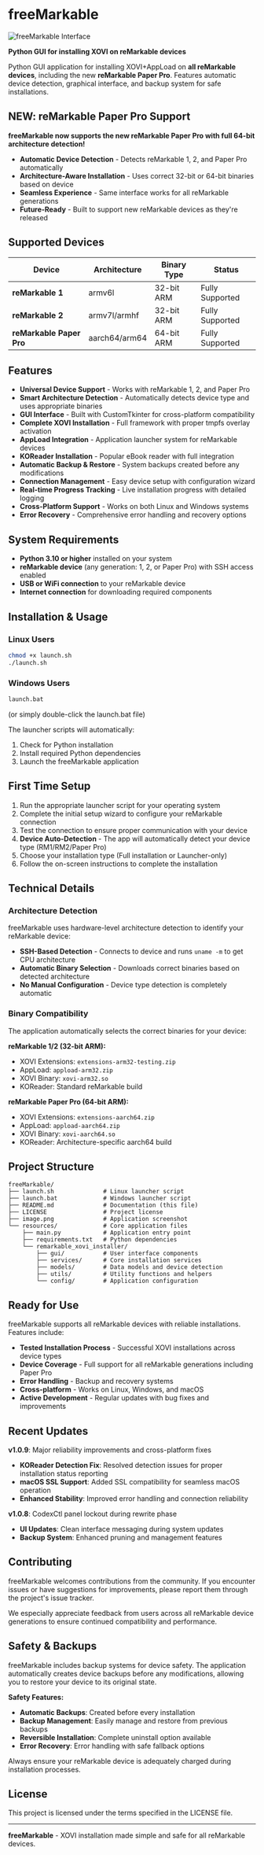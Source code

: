 # freeMarkable

![freeMarkable Interface](image.png)

**Python GUI for installing XOVI on reMarkable devices**

Python GUI application for installing XOVI+AppLoad on **all reMarkable devices**, including the new **reMarkable Paper Pro**. Features automatic device detection, graphical interface, and backup system for safe installations.

## NEW: reMarkable Paper Pro Support

**freeMarkable now supports the new reMarkable Paper Pro with full 64-bit architecture detection!**

- **Automatic Device Detection** - Detects reMarkable 1, 2, and Paper Pro automatically
- **Architecture-Aware Installation** - Uses correct 32-bit or 64-bit binaries based on device
- **Seamless Experience** - Same interface works for all reMarkable generations
- **Future-Ready** - Built to support new reMarkable devices as they're released

## Supported Devices

| Device | Architecture | Binary Type | Status |
|--------|-------------|-------------|---------|
| **reMarkable 1** | armv6l | 32-bit ARM |  Fully Supported |
| **reMarkable 2** | armv7l/armhf | 32-bit ARM |  Fully Supported |
| **reMarkable Paper Pro** | aarch64/arm64 | 64-bit ARM |  Fully Supported |

## Features

- **Universal Device Support** - Works with reMarkable 1, 2, and Paper Pro
- **Smart Architecture Detection** - Automatically detects device type and uses appropriate binaries
- **GUI Interface** - Built with CustomTkinter for cross-platform compatibility
- **Complete XOVI Installation** - Full framework with proper tmpfs overlay activation
- **AppLoad Integration** - Application launcher system for reMarkable devices
- **KOReader Installation** - Popular eBook reader with full integration
- **Automatic Backup & Restore** - System backups created before any modifications
- **Connection Management** - Easy device setup with configuration wizard
- **Real-time Progress Tracking** - Live installation progress with detailed logging
- **Cross-Platform Support** - Works on both Linux and Windows systems
- **Error Recovery** - Comprehensive error handling and recovery options

## System Requirements

- **Python 3.10 or higher** installed on your system
- **reMarkable device** (any generation: 1, 2, or Paper Pro) with SSH access enabled
- **USB or WiFi connection** to your reMarkable device
- **Internet connection** for downloading required components

## Installation & Usage

### Linux Users
```bash
chmod +x launch.sh
./launch.sh
```

### Windows Users
```cmd
launch.bat
```
(or simply double-click the launch.bat file)

The launcher scripts will automatically:
1. Check for Python installation
2. Install required Python dependencies
3. Launch the freeMarkable application

## First Time Setup

1. Run the appropriate launcher script for your operating system
2. Complete the initial setup wizard to configure your reMarkable connection
3. Test the connection to ensure proper communication with your device
4. **Device Auto-Detection** - The app will automatically detect your device type (RM1/RM2/Paper Pro)
5. Choose your installation type (Full installation or Launcher-only)
6. Follow the on-screen instructions to complete the installation

## Technical Details

### Architecture Detection

freeMarkable uses hardware-level architecture detection to identify your reMarkable device:

- **SSH-Based Detection** - Connects to device and runs `uname -m` to get CPU architecture
- **Automatic Binary Selection** - Downloads correct binaries based on detected architecture
- **No Manual Configuration** - Device type detection is completely automatic

### Binary Compatibility

The application automatically selects the correct binaries for your device:

**reMarkable 1/2 (32-bit ARM):**
- XOVI Extensions: `extensions-arm32-testing.zip`
- AppLoad: `appload-arm32.zip`
- XOVI Binary: `xovi-arm32.so`
- KOReader: Standard reMarkable build

**reMarkable Paper Pro (64-bit ARM):**
- XOVI Extensions: `extensions-aarch64.zip`
- AppLoad: `appload-aarch64.zip` 
- XOVI Binary: `xovi-aarch64.so`
- KOReader: Architecture-specific aarch64 build

## Project Structure

```
freeMarkable/
├── launch.sh              # Linux launcher script
├── launch.bat             # Windows launcher script  
├── README.md              # Documentation (this file)
├── LICENSE                # Project license
├── image.png              # Application screenshot
└── resources/             # Core application files
    ├── main.py            # Application entry point
    ├── requirements.txt   # Python dependencies
    └── remarkable_xovi_installer/
        ├── gui/           # User interface components
        ├── services/      # Core installation services
        ├── models/        # Data models and device detection
        ├── utils/         # Utility functions and helpers
        └── config/        # Application configuration
```

## Ready for Use

freeMarkable supports all reMarkable devices with reliable installations. Features include:

- **Tested Installation Process** - Successful XOVI installations across device types
- **Device Coverage** - Full support for all reMarkable generations including Paper Pro
- **Error Handling** - Backup and recovery systems
- **Cross-platform** - Works on Linux, Windows, and macOS
- **Active Development** - Regular updates with bug fixes and improvements

## Recent Updates

**v1.0.9**: Major reliability improvements and cross-platform fixes
- **KOReader Detection Fix**: Resolved detection issues for proper installation status reporting
- **macOS SSL Support**: Added SSL compatibility for seamless macOS operation
- **Enhanced Stability**: Improved error handling and connection reliability

**v1.0.8**: CodexCtl panel lockout during rewrite phase
- **UI Updates**: Clean interface messaging during system updates
- **Backup System**: Enhanced pruning and management features

## Contributing

freeMarkable welcomes contributions from the community. If you encounter issues or have suggestions for improvements, please report them through the project's issue tracker.

We especially appreciate feedback from users across all reMarkable device generations to ensure continued compatibility and performance.

## Safety & Backups

freeMarkable includes backup systems for device safety. The application automatically creates device backups before any modifications, allowing you to restore your device to its original state.

**Safety Features:**
- **Automatic Backups**: Created before every installation
- **Backup Management**: Easily manage and restore from previous backups
- **Reversible Installation**: Complete uninstall option available
- **Error Recovery**: Error handling with safe fallback options

Always ensure your reMarkable device is adequately charged during installation processes.

## License

This project is licensed under the terms specified in the LICENSE file.

---

**freeMarkable** - XOVI installation made simple and safe for all reMarkable devices.
